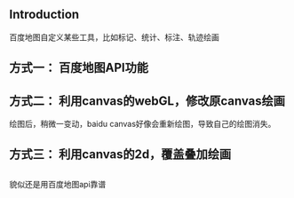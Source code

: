 
## Introduction

百度地图自定义某些工具，比如标记、统计、标注、轨迹绘画


## 方式一： 百度地图API功能


## 方式二： 利用canvas的webGL，修改原canvas绘画

绘图后，稍微一变动，baidu canvas好像会重新绘图，导致自己的绘图消失。

## 方式三： 利用canvas的2d，覆盖叠加绘画

##

貌似还是用百度地图api靠谱
